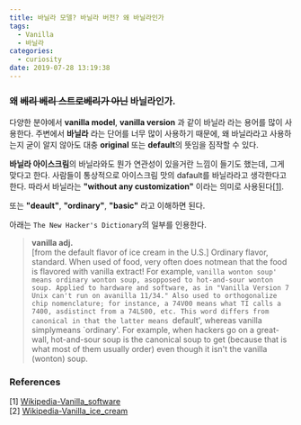 ```yaml
---
title: 바닐라 모델? 바닐라 버전? 왜 바닐라인가
tags:
  - Vanilla
  - 바닐라
categories:
  - curiosity
date: 2019-07-28 13:19:38
---
```



### 왜 ~~베리 베리 스트로베리가 아닌~~ 바닐라인가. 

 다양한 분야에서 **vanilla model**, **vanilla version** 과 같이 바닐라 라는 용어를 많이 사용한다. 주변에서 **바닐라** 라는 단어를 너무 많이 사용하기 때문에, 왜 바닐라라고 사용하는지 굳이 알지 않아도 대충 **original** 또는 **default**의 뜻임을 짐작할 수 있다.
 
  **바닐라 아이스크림**의 바닐라와도 뭔가 연관성이 있을거란 느낌이 들기도 했는데, 그게 맞다고 한다. 사람들이 통상적으로 아이스크림 맛의 dafault를 바닐라라고 생각한다고 한다. 따라서 바닐라는 **"without any customization"** 이라는 의미로 사용된다[[1]](https://en.wikipedia.org/wiki/Vanilla_software).

 또는 **"deault"**, **"ordinary"**, **"basic"** 라고 이해하면 된다. 

 

 아래는 `The New Hacker's Dictionary`의 일부를 인용한다. 


>**vanilla adj.**  
[from the default flavor of ice cream in the U.S.] Ordinary flavor, standard. When used of food, very often does notmean that the food is flavored with vanilla extract! For example, `vanilla wonton soup' means ordinary wonton soup, asopposed to hot-and-sour wonton soup. Applied to hardware and software, as in "Vanilla Version 7 Unix can't run on avanilla 11/34." Also used to orthogonalize chip nomenclature; for instance, a 74V00 means what TI calls a 7400, asdistinct from a 74LS00, etc. This word differs from canonical in that the latter means `default', whereas vanilla simplymeans `ordinary'. For example, when hackers go on a great-wall, hot-and-sour soup is the canonical soup to get (because that is what most of them usually order) even though it isn't the vanilla (wonton) soup.




### References
[1] [Wikipedia-Vanilla_software](https://en.wikipedia.org/wiki/Vanilla_software)  
[2] [Wikipedia-Vanilla_ice_cream](https://en.wikipedia.org/wiki/Vanilla_ice_cream)